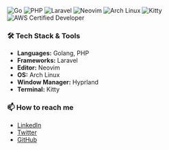 ![Go](https://img.shields.io/badge/-Go-00ADD8?style=flat-square&logo=go&logoColor=white)
![PHP](https://img.shields.io/badge/-PHP-777BB4?style=flat-square&logo=php&logoColor=white)
![Laravel](https://img.shields.io/badge/-Laravel-FF2D20?style=flat-square&logo=laravel&logoColor=white)
![Neovim](https://img.shields.io/badge/-Neovim-57A143?style=flat-square&logo=neovim&logoColor=white)
![Arch Linux](https://img.shields.io/badge/-ArchLinux-1793D1?style=flat-square&logo=arch-linux&logoColor=white)
![Kitty](https://img.shields.io/badge/-Kitty-FAE0BC?style=flat-square&logo=kitty&logoColor=black)
![AWS Certified Developer](https://img.shields.io/badge/AWS-Certified%20Developer-orange?style=flat-square&logo=amazon-aws)

### 🛠️ Tech Stack & Tools

- **Languages:** Golang, PHP
- **Frameworks:** Laravel
- **Editor:** Neovim
- **OS:** Arch Linux
- **Window Manager:** Hyprland
- **Terminal:** Kitty

### 📫 How to reach me

- [LinkedIn](https://www.linkedin.com/in/arifdogan95/)
- [Twitter](https://twitter.com/arifcodes)
- [GitHub](https://github.com/doganarif)
